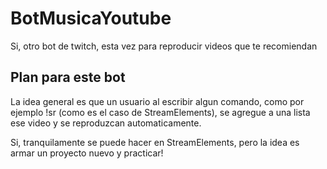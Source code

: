 # BotMusicaYoutube
Si, otro bot de twitch, esta vez para reproducir videos que te recomiendan


## Plan para este bot
La idea general es que un usuario al escribir algun comando, como por ejemplo !sr (como es el caso de StreamElements), se agregue a una lista ese video y se reproduzcan automaticamente.

Si, tranquilamente se puede hacer en StreamElements, pero la idea es armar un proyecto nuevo y practicar!